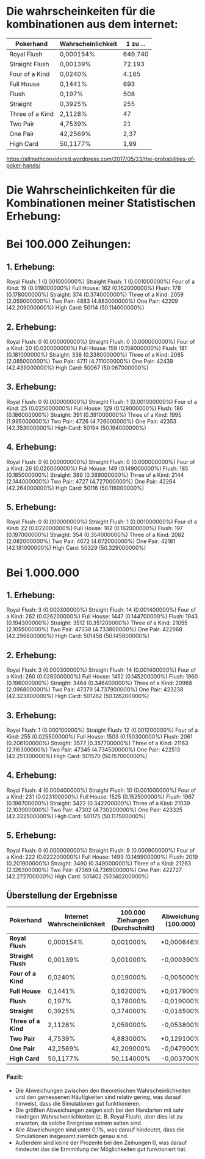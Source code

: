 # Die wahrscheinkeiten für die kombinationen aus dem internet:


| Pokerhand         | Wahrscheinlichkeit   | 1 zu ...       |
|-------------------|----------------------|----------------|
| Royal Flush       | 0,000154%            | 649.740        |
| Straight Flush    | 0,00139%             | 72.193         |
| Four of a Kind    | 0,0240%              | 4.165          |
| Full House        | 0,1441%              | 693            |
| Flush             | 0,197%               | 508            |
| Straight          | 0,3925%              | 255            |
| Three of a Kind   | 2,1128%              | 47             |
| Two Pair          | 4,7539%              | 21             |
| One Pair          | 42,2569%             | 2,37           |
| High Card         | 50,1177%             | 1,99           |

https://allmathconsidered.wordpress.com/2017/05/23/the-probabilities-of-poker-hands/

# Die Wahrscheinlichkeiten für die Kombinationen meiner Statistischen Erhebung:

# Bei 100.000 Zeihungen:

## 1. Erhebung:
Royal Flush: 1 (0.001000000%)
Straight Flush: 1 (0.001000000%)
Four of a Kind: 19 (0.019000000%)
Full House: 162 (0.162000000%)
Flush: 178 (0.178000000%)
Straight: 374 (0.374000000%)
Three of a Kind: 2059 (2.059000000%)
Two Pair: 4883 (4.883000000%)
One Pair: 42209 (42.209000000%)
High Card: 50114 (50.114000000%)

## 2. Erhebung:
Royal Flush: 0 (0.000000000%)
Straight Flush: 0 (0.000000000%)
Four of a Kind: 20 (0.020000000%)
Full House: 159 (0.159000000%)
Flush: 181 (0.181000000%)
Straight: 338 (0.338000000%)
Three of a Kind: 2085 (2.085000000%)
Two Pair: 4711 (4.711000000%)
One Pair: 42439 (42.439000000%)
High Card: 50067 (50.067000000%)

## 3. Erhebung:
Royal Flush: 0 (0.000000000%)
Straight Flush: 1 (0.001000000%)
Four of a Kind: 25 (0.025000000%)
Full House: 129 (0.129000000%)
Flush: 186 (0.186000000%)
Straight: 391 (0.391000000%)
Three of a Kind: 1995 (1.995000000%)
Two Pair: 4726 (4.726000000%)
One Pair: 42353 (42.353000000%)
High Card: 50194 (50.194000000%)

## 4. Erhebung:
Royal Flush: 0 (0.000000000%)
Straight Flush: 0 (0.000000000%)
Four of a Kind: 26 (0.026000000%)
Full House: 149 (0.149000000%)
Flush: 185 (0.185000000%)
Straight: 389 (0.389000000%)
Three of a Kind: 2144 (2.144000000%)
Two Pair: 4727 (4.727000000%)
One Pair: 42264 (42.264000000%)
High Card: 50116 (50.116000000%)

## 5. Erhebung:
Royal Flush: 0 (0.000000000%)
Straight Flush: 1 (0.001000000%)
Four of a Kind: 22 (0.022000000%)
Full House: 162 (0.162000000%)
Flush: 197 (0.197000000%)
Straight: 354 (0.354000000%)
Three of a Kind: 2082 (2.082000000%)
Two Pair: 4672 (4.672000000%)
One Pair: 42181 (42.181000000%)
High Card: 50329 (50.329000000%)



# Bei 1.000.000

## 1. Erhebung:
Royal Flush: 3 (0.000300000%)
Straight Flush: 14 (0.001400000%)
Four of a Kind: 262 (0.026200000%)
Full House: 1447 (0.144700000%)
Flush: 1943 (0.194300000%)
Straight: 3512 (0.351200000%)
Three of a Kind: 21055 (2.105500000%)
Two Pair: 47338 (4.733800000%)
One Pair: 422968 (42.296800000%)
High Card: 501458 (50.145800000%)

## 2. Erhebung:
Royal Flush: 3 (0.000300000%)
Straight Flush: 14 (0.001400000%)
Four of a Kind: 260 (0.026000000%)
Full House: 1452 (0.145200000%)
Flush: 1960 (0.196000000%)
Straight: 3464 (0.346400000%)
Three of a Kind: 20968 (2.096800000%)
Two Pair: 47379 (4.737900000%)
One Pair: 423238 (42.323800000%)
High Card: 501262 (50.126200000%)

## 3. Erhebung:
Royal Flush: 1 (0.000100000%)
Straight Flush: 12 (0.001200000%)
Four of a Kind: 255 (0.025500000%)
Full House: 1503 (0.150300000%)
Flush: 2061 (0.206100000%)
Straight: 3577 (0.357700000%)
Three of a Kind: 21163 (2.116300000%)
Two Pair: 47345 (4.734500000%)
One Pair: 422513 (42.251300000%)
High Card: 501570 (50.157000000%)

## 4. Erhebung:
Royal Flush: 4 (0.000400000%)
Straight Flush: 10 (0.001000000%)
Four of a Kind: 231 (0.023100000%)
Full House: 1525 (0.152500000%)
Flush: 1967 (0.196700000%)
Straight: 3422 (0.342200000%)
Three of a Kind: 21039 (2.103900000%)
Two Pair: 47302 (4.730200000%)
One Pair: 423325 (42.332500000%)
High Card: 501175 (50.117500000%)

## 5. Erhebung:
Royal Flush: 0 (0.000000000%)
Straight Flush: 9 (0.000900000%)
Four of a Kind: 222 (0.022200000%)
Full House: 1499 (0.149900000%)
Flush: 2019 (0.201900000%)
Straight: 3490 (0.349000000%)
Three of a Kind: 21263 (2.126300000%)
Two Pair: 47369 (4.736900000%)
One Pair: 422727 (42.272700000%)
High Card: 501402 (50.140200000%)



## Überstellung der Ergebnisse

| Pokerhand         | Internet Wahrscheinlichkeit | 100.000 Ziehungen (Durchschnitt) | Abweichung (100.000) | 1.000.000 Ziehungen (Durchschnitt) | Abweichung (1.000.000) |
|-------------------|-----------------------------|---------------------------------|---------------------|------------------------------------|-----------------------|
| **Royal Flush**    | 0,000154%                   | 0,001000%                      | +0,000846%           | 0,000300%                          | +0,000146%             |
| **Straight Flush** | 0,00139%                    | 0,001000%                      | -0,000390%           | 0,001400%                          | +0,000010%             |
| **Four of a Kind** | 0,0240%                     | 0,019000%                      | -0,005000%           | 0,026200%                          | +0,002200%             |
| **Full House**     | 0,1441%                     | 0,162000%                      | +0,017900%           | 0,144700%                          | +0,000600%             |
| **Flush**          | 0,197%                      | 0,178000%                      | -0,019000%           | 0,194300%                          | -0,002700%             |
| **Straight**       | 0,3925%                     | 0,374000%                      | -0,018500%           | 0,351200%                          | -0,041300%             |
| **Three of a Kind**| 2,1128%                     | 2,059000%                      | -0,053800%           | 2,105500%                          | -0,007300%             |
| **Two Pair**       | 4,7539%                     | 4,883000%                      | +0,129100%           | 4,733800%                          | -0,020100%             |
| **One Pair**       | 42,2569%                    | 42,209000%                     | -0,047900%           | 42,296800%                         | +0,039900%             |
| **High Card**      | 50,1177%                    | 50,114000%                     | -0,003700%           | 50,145800%                         | +0,028100%             |


### Fazit:
- Die Abweichungen zwischen den theoretischen Wahrscheinlichkeiten und den gemessenen Häufigkeiten sind relativ gering, was darauf hinweist, dass die Simulationen gut funktionieren.
- Die größten Abweichungen zeigen sich bei den Handarten mit sehr niedrigen Wahrscheinlichkeiten (z. B. Royal Flush), aber dies ist zu erwarten, da solche Ereignisse extrem selten sind.
- Alle Abweichungen sind unter 0,1%, was darauf hindeutet, dass die Simulationen insgesamt ziemlich genau sind.
- Außerdem sind keine der Prozente bei den Zeihungen 0, was darauf hindeutet das die Ermmitlung der Möglichkeiten gut funktioniert hat.